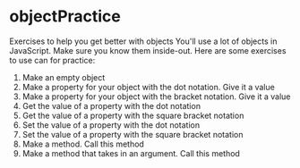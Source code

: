 # objectPractice

Exercises to help you get better with objects
You'll use a lot of objects in JavaScript. Make sure you know them inside-out. Here are some exercises to use can for practice:

1. Make an empty object
2. Make a property for your object with the dot notation. Give it a value
3. Make a property for your object with the bracket notation. Give it a value
4. Get the value of a property with the dot notation
5. Get the value of a property with the square bracket notation
6. Set the value of a property with the dot notation
7. Set the value of a property with the square bracket notation
8. Make a method. Call this method
9. Make a method that takes in an argument. Call this method